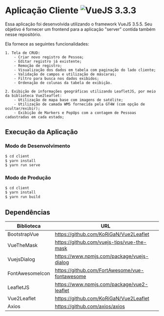 # Aplicação Cliente ![VueJS 3.3.3](https://img.shields.io/badge/vueJS-3.5.5-green.svg)
Essa aplicação foi desenvolvida utilizando o framework VueJS 3.5.5. Seu objetivo é fornecer um frontend para a aplicação "server" contida também nesse repositório.

Ela fornece as seguintes funcionalidades:

    1. Tela de CRUD:
        - Criar novo registro de Pessoa;
        - Editar registro já existente;
        - Remoção de registro;
        - Visualização dos dados em tabela com paginação do lado cliente;
        - Validação de campos e utilização de máscaras;
        - Filtro para busca nos dados exibidos;
        - Ordenação de colunas da tabela de exibição.
    
    2. Exibição de informações geográficas utilizando LeafletJS, por meio da biblioteca Vue2leaflet:
        - Utilização de mapa base com imagens de satélite;
        - Utilização de camada WMS fornecida pela GT4W (com opção de ocultar/exibir);
        - Exibição de Markers e PopUps com a contagem de Pessoas cadastradas em cada estado;

## Execução da Aplicação

### Modo de Desenvolvimento

```sh
$ cd client
$ yarn install
$ yarn run serve
```

### Modo de Produção
```sh
$ cd client
$ yarn install
$ yarn run build
```


## Dependências

| Biblioteca | URL |
| ------ | ------ |
| BootstrapVue | https://github.com/KoRiGaN/Vue2Leaflet |
| VueTheMask | https://github.com/vuejs-tips/vue-the-mask |
| VuejsDialog | https://www.npmjs.com/package/vuejs-dialog |
| FontAwesomeIcon | https://github.com/FortAwesome/vue-fontawesome |
| LeafletJS | https://www.npmjs.com/package/vue2-leaflet |
| Vue2Leaflet | https://github.com/KoRiGaN/Vue2Leaflet |
| Axios | https://github.com/axios/axios |
